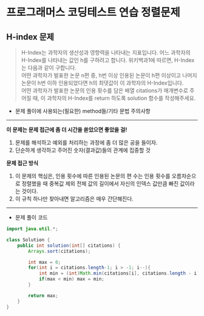 # 프로그래머스 코딩테스트 연습 정렬문제 

## H-index 문제 
> H-Index는 과학자의 생산성과 영향력을 나타내는 지표입니다. 어느 과학자의 H-Index를 나타내는 값인 h를 구하려고 합니다. 위키백과1에 따르면, H-Index는 다음과 같이 구합니다.      
어떤 과학자가 발표한 논문 n편 중, h번 이상 인용된 논문이 h편 이상이고 나머지 논문이 h번 이하 인용되었다면 h의 최댓값이 이 과학자의 H-Index입니다.       
어떤 과학자가 발표한 논문의 인용 횟수를 담은 배열 citations가 매개변수로 주어질 때, 이 과학자의 H-Index를 return 하도록 solution 함수를 작성해주세요.        

* 문제 풀이에 사용되는(필요한) method들/기타 문법 주의사항
*******************************
**이 문제는 문제 접근에 좀 더 시간을 쏟았으면 좋았을 걸!**      
1. 문제를 해석하고 예외를 처리하는 과정에 좀 더 많은 공을 들이자.        
2. 단순하게 생각하고 주어진 숫자(결과값)들의 관계에 집중할 것           

**문제 접근 방식**         
1. 이 문제의 핵심은, 인용 횟수에 따른 인용된 논문의 편 수는 인용 횟수를 오름차순으로 정렬했을 때 중복값 제외 전체 값의 길이에서 자신의 인덱스 값만큼 빠진 값이라는 것이다.       
2. 이 규칙 하나만 찾아내면 알고리즘은 매우 간단해진다.          


************************************


* 문제 풀이 코드 
```java
import java.util.*;

class Solution {
    public int solution(int[] citations) {
        Arrays.sort(citations);

        int max = 0;
        for(int i = citations.length-1; i > -1; i--){
            int min = (int)Math.min(citations[i], citations.length - i);
            if(max < min) max = min;
        }

        return max;
    }
}
```
